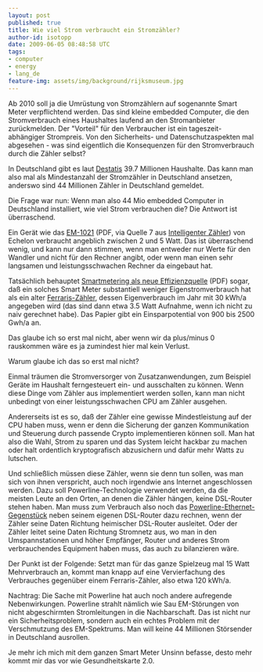 ```yaml
---
layout: post
published: true
title: Wie viel Strom verbraucht ein Stromzähler?
author-id: isotopp
date: 2009-06-05 08:48:58 UTC
tags:
- computer
- energy
- lang_de
feature-img: assets/img/background/rijksmuseum.jpg
---
```


Ab 2010 soll ja die Umrüstung von Stromzählern auf sogenannte Smart Meter verpflichtend werden.
Das sind kleine embedded Computer, die den Stromverbrauch eines Haushaltes laufend an den Stromanbieter zurückmelden.
Der "Vorteil" für den Verbraucher ist ein tageszeit-abhängiger Strompreis.
Von den Sicherheits- und Datenschutzaspekten mal abgesehen - was sind eigentlich die Konsequenzen für den Stromverbrauch durch die Zähler selbst?

In Deutschland gibt es laut 
[Destatis](http://www.destatis.de/jetspeed/portal/cms/Sites/destatis/Internet/DE/Navigation/Statistiken/Bevoelkerung/Haushalte/Haushalte.psml)
39.7 Millionen Haushalte.
Das kann man also mal als Mindestanzahl der Stromzähler in Deutschland ansetzen, anderswo sind 44 Millionen Zähler in Deutschland gemeldet.

Die Frage war nun:
Wenn man also 44 Mio embedded Computer in Deutschland installiert, wie viel Strom verbrauchen die? 
Die Antwort ist überraschend.

Ein Gerät wie das 
[EM-1021](http://www.echelon.com/metering/datasheets/EM-1021-Single-German.pdf)
(PDF, via Quelle 7 aus
[Intelligenter Zähler](http://de.wikipedia.org/wiki/Intelligenter_Z%C3%A4hler)) von Echelon
verbraucht angeblich zwischen 2 und 5 Watt.
Das ist überraschend wenig, und kann nur dann stimmen, wenn man entweder nur Werte für den Wandler und nicht
für den Rechner angibt, oder wenn man einen sehr langsamen und leistungsschwachen Rechner da eingebaut hat.

Tatsächlich behauptet 
[Smartmetering als neue Effizienzquelle](http://www.wupperinst.org/de/publikationen/entwd/uploads/tx_wibeitrag/bild-des-monats_06-07.pdf)
(PDF) sogar, daß ein solches Smart Meter substantiell weniger Eigenstromverbrauch hat als ein alter
[Ferraris-Zähler](http://de.wikipedia.org/wiki/Ferraris-Z%C3%A4hler),
dessen Eigenverbrauch im Jahr mit 30 kWh/a angegeben wird (das sind dann etwa 3.5 Watt Aufnahme, wenn ich nicht zu naiv gerechnet habe). 
Das Papier gibt ein Einsparpotential von 900 bis 2500 Gwh/a an.

Das glaube ich so erst mal nicht, aber wenn wir da plus/minus 0 rauskommen wäre es ja zumindest hier mal kein Verlust.

Warum glaube ich das so erst mal nicht?

Einmal träumen die Stromversorger von Zusatzanwendungen, zum Beispiel Geräte im Haushalt ferngesteuert ein- und ausschalten zu können. 
Wenn diese Dinge vom Zähler aus implementiert werden sollen, kann man nicht unbedingt von einer leistungsschwachen CPU am Zähler ausgehen.

Andererseits ist es so, daß der Zähler eine gewisse Mindestleistung auf der CPU haben muss, wenn er denn die Sicherung der ganzen Kommunikation und Steuerung durch passende Crypto implementieren können soll. 
Man hat also die Wahl, Strom zu sparen und das System leicht hackbar zu machen oder halt ordentlich kryptografisch abzusichern und dafür mehr Watts zu lutschen.

Und schließlich müssen diese Zähler, wenn sie denn tun sollen, was man sich von ihnen verspricht, auch noch irgendwie ans Internet angeschlossen werden.
Dazu soll Powerline-Technologie verwendet werden, da die meisten Leute an den Orten, an denen die Zähler hängen, keine DSL-Router stehen haben. 
Man muss zum Verbrauch also noch das
[Powerline-Ethernet-Gegenstück](http://digitalewelt.freenet.de/computerzubehoer/wlannetzwerk/powerlineadapter-dlink-dhp302-im-test_513732_275464.html)
neben seinem eigenen DSL-Router dazu rechnen, wenn der Zähler seine Daten Richtung heimischer DSL-Router ausleitet.
Oder der Zähler leitet seine Daten Richtung Stromnetz aus, wo man in den Umspannstationen und höher Empfänger, Router und anderes Strom verbrauchendes Equipment haben muss, das auch zu bilanzieren wäre.

Der Punkt ist der Folgende: 
Setzt man für das ganze Spielzeug mal 15 Watt Mehrverbrauch an, kommt man knapp auf eine Vervierfachung des Verbrauches gegenüber einem Ferraris-Zähler, also etwa 120 kWh/a.

Nachtrag:
Die Sache mit Powerline hat auch noch andere aufregende Nebenwirkungen. 
Powerline strahlt nämlich wie Sau EM-Störungen von nicht abgeschirmten Stromleitungen in die Nachbarschaft.
Das ist nicht nur ein Sicherheitsproblem, sondern auch ein echtes Problem mit der Verschmutzung des EM-Spektrums.
Man will keine 44 Millionen Störsender in Deutschland  ausrollen.

Je mehr ich mich mit dem ganzen Smart Meter Unsinn befasse, desto mehr kommt mir das vor wie Gesundheitskarte 2.0.
